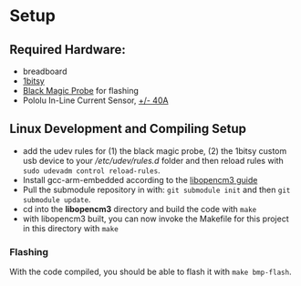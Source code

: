 # Setup

## Required Hardware:
* breadboard
* [1bitsy](https://1bitsquared.com/products/1bitsy)
* [Black Magic Probe](https://www.adafruit.com/product/3839) for flashing
* Pololu In-Line Current Sensor, [+/- 40A](https://www.pololu.com/product/4033)

## Linux Development and Compiling Setup
* add the udev rules for (1) the black magic probe, (2) the 1bitsy custom usb device to your */etc/udev/rules.d* folder and then reload rules with `sudo udevadm control reload-rules`.
* Install gcc-arm-embedded according to the [libopencm3 guide](https://github.com/libopencm3/libopencm3#prerequisites)
* Pull the submodule repository in with: `git submodule init` and then `git submodule update`.
* cd into the **libopencm3** directory and build the code with `make`
* with libopencm3 built, you can now invoke the Makefile for this project in this directory with `make`

### Flashing
With the code compiled, you should be able to flash it with `make bmp-flash`.
